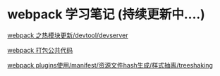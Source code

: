 # webpack 学习笔记 (持续更新中....) #

[webpack 之热模块更新/devtool/devserver](https://github.com/dinglicong/webpackPractice/tree/master/devServer)

[webpack 打包公共代码]('https://github.com/dinglicong/webpackPractice/tree/master/packCommon')

[webpack plugins使用/manifest/资源文件hash生成/样式抽离/treeshaking](https://github.com/dinglicong/webpackPractice/tree/master/treeeSharking)
